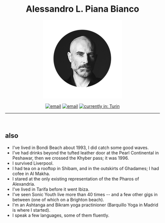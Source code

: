 <h1 align="center">Alessandro L. Piana Bianco</h1>
<p align="center">
  <img src="alpb.png" alt="Alessandro L. Piana Bianco" longdesc="Alessandro L. Piana Bianco. Strategic Design & Product Innovation Post-Brand Creative Direction">
</p>

<p align="center">
  <a href="https://pianabianco.com"><img src="https://img.shields.io/badge/pianabianco.com-black.svg" alt="email"></a>
  <a href="mailto:a@pianabianco.com"><img src="https://img.shields.io/badge/a@pianabianco.com-orange.svg" alt="email"></a>
  <a href="https://w3w.co/describe.logged.gosh"><img src="https://img.shields.io/badge/current location-%2F%2F%2Fdescribe.logged.gosh-blue?style=flat-square&link=https%3A%2F%2Fw3w.co%2Fdescribe.logged.gosh" alt="currently in: Turin"></a>

</p>

---



<br/>

## also

- I've lived in Bondi Beach about 1993, I did catch some good waves.
- I've had drinks beyond the tufted leather door at the Pearl Continental in Peshawar, then we crossed the Khyber pass; it was 1996.
- I survived Liverpool.
- I had tea on a rooftop in Shibam, and in the outskirts of Ghadames; I had cofee in Al Makha.
- I stared at the only existing representation of the the Pharos of Alexandria.
- I've lived in Tarifa before it went Ibiza.
- I've seen Sonic Youth live more than 40 times -- and a few other gigs in between (one of which on a Brighton beach).
- I'm an Ashtanga and Bikram yoga practinioner (Barquillo Yoga in Madrid is where I started).
- I speak a few languages, some of them fluently.
